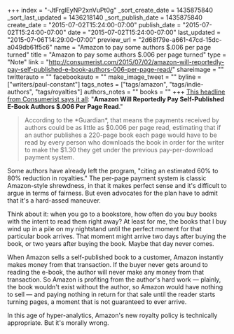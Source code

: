 +++
index = "-JtFrglEyNP2xnVuPt0g"
_sort_create_date = 1435875840
_sort_last_updated = 1436218140
_sort_publish_date = 1435875840
create_date = "2015-07-02T15:24:00-07:00"
publish_date = "2015-07-02T15:24:00-07:00"
date = "2015-07-02T15:24:00-07:00"
last_updated = "2015-07-06T14:29:00-07:00"
preview_url = "2d68f79e-a661-47cd-15dc-a049db61f5c6"
name = "Amazon to pay some authors $.006 per page turned"
title = "Amazon to pay some authors $.006 per page turned"
type = "Note"
link = "http://consumerist.com/2015/07/02/amazon-will-reportedly-pay-self-published-e-book-authors-006-per-page-read/"
shareimage = ""
twitterauto = ""
facebookauto = ""
make_image_tweet = ""
byline = ["writers/paul-constant"]
tags_notes = ["tags/amazon", "tags/indie-authors", "tags/royalties"]
authors_notes = ""
books = ""
+++
[This headline from Consumerist says it all](http://consumerist.com/2015/07/02/amazon-will-reportedly-pay-self-published-e-book-authors-006-per-page-read/): "**Amazon Will Reportedly Pay Self-Published E-Book Authors $.006 Per Page Read**."

<blockquote>According to the *Guardian*, that means the payments received by authors could be as little as $0.006 per page read, estimating that if an author publishes a 220-page book each page would have to be read by every person who downloads the book in order for the writer to make the $1.30 they get under the previous pay-per-download payment system.</blockquote>

Some authors have already left the program, "citing an estimated 60% to 80% reduction in royalties." The per-page payment system is classic Amazon-style shrewdness, in that it makes perfect sense and it's difficult to argue in terms of fairness. But even advocates for the plan have to admit that it's a hard-assed maneuver.

Think about it: when you go to a bookstore, how often do you buy books with the intent to read them right away? At least for me, the books that I buy wind up in a pile on my nightstand until the perfect moment for that particular book arrives. That moment might arrive two days after buying the book, or two years after buying the book. Maybe that day never comes.

When Amazon sells a self-published book to a customer, Amazon instantly makes money from that transaction. If the buyer never gets around to reading the e-book, the author will never make any money from that transaction. So Amazon is profiting from the author's hard work — plainly, the book wouldn't exist without the author, so Amazon would have nothing to sell — and paying nothing in return for that sale until the reader starts turning pages, a moment that is not guaranteed to ever arrive.

In this age of hyper-analytics, Amazon's new royalty policy is technically appropriate. But it's morally wrong.